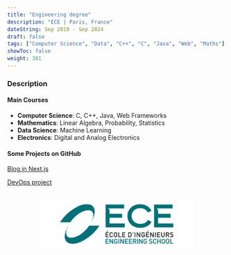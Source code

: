 ```yaml
---
title: "Engineering degree"
description: "ECE | Paris, France"
dateString: Sep 2019 - Sep 2024
draft: false
tags: ["Computer Science", "Data", "C++", "C", "Java", "Web", "Maths"]
showToc: false
weight: 301
---
```


### Description

#### Main Courses

- **Computer Science**: C, C++, Java, Web Frameworks
- **Mathematics**: Linear Algebra, Probability, Statistics
- **Data Science**: Machine Learning
- **Electronics**: Digital and Analog Electronics

#### Some Projects on GitHub

<a href="https://github.com/Nicolassaint/ece-webapp-saint-chopin" target="_blank">Blog in Next.js</a>

<a href="https://github.com/Nicolassaint/ece-devops-saint-chopin" target="_blank">DevOps project</a>

<br>

<div style="text-align: center;">
    <img src="/education/ece/ece2.png" alt="ECE logo" style="width: 70%; display: block; margin: 0 auto;">
</div>
